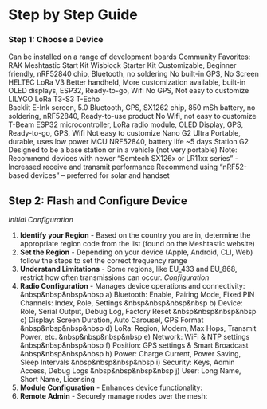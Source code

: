 # Step by Step Guide

### **Step 1: Choose a Device**
Can be installed on a range of development boards
Community Favorites:
  RAK Meshtastic Start Kit
    Wisblock Starter Kit
      Customizable, Beginner friendly, nRF52840 chip, Bluetooth, no soldering
      No built-in GPS, No Screen
    HELTEC LoRa V3
      Better handheld, More customization available, built-in OLED displays, ESP32, Ready-to-go, Wifi
      No GPS, Not easy to customize
    LILYGO LoRa T3-S3
      T-Echo	
        Backlit E-Ink screen, 5.0 Bluetooth, GPS, SX1262 chip, 850 mSh battery, no soldering, nRF52840, Ready-to-use product
        No Wifi, not easy to customize
      T-Beam 
        ESP32 microcontroller, LoRa radio module, OLED Display, GPS, Ready-to-go, GPS, Wifi
        Not easy to customize
      Nano G2 Ultra
        Portable, durable, uses low power MCU NRF52840, battery life ~5 days
      Station G2
        Designed to be a base station or in a vehicle (not very portable)
Note: 
Recommend devices with newer “Semtech SX126x or LR11xx series”
  -Increased receive and transmit performance
Recommend using “nRF52-based devices” – preferred for solar and handset

## Step 2: Flash and Configure Device
*Initial Configuration*
1) **Identify your Region** - Based on the country you are in, determine the appropriate region code from the list (found on the Meshtastic website)
2) **Set the Region** - Depending on your device (Apple, Android, CLI, Web) follow the steps to set the correct frequency range
3) **Understand Limitations** - Some regions, like EU_433 and EU_868, restrict how often transmissions can occur.
*Configuration*
1) **Radio Configuration** - Manages device operations and connectivity:
&nbsp&nbsp&nbsp&nbsp a) Bluetooth: Enable, Pairing Mode, Fixed PIN Channels: Index, Role, Settings
&nbsp&nbsp&nbsp&nbsp b) Device: Role, Serial Output, Debug Log, Factory Reset
&nbsp&nbsp&nbsp&nbsp c) Display: Screen Duration, Auto Carousel, GPS Format
&nbsp&nbsp&nbsp&nbsp d) LoRa: Region, Modem, Max Hops, Transmit Power, etc.
&nbsp&nbsp&nbsp&nbsp e) Network: WiFi & NTP settings
&nbsp&nbsp&nbsp&nbsp f) Position: GPS settings & Smart Broadcast
&nbsp&nbsp&nbsp&nbsp h) Power: Charge Current, Power Saving, Sleep Intervals
&nbsp&nbsp&nbsp&nbsp i) Security: Keys, Admin Access, Debug Logs
&nbsp&nbsp&nbsp&nbsp j) User: Long Name, Short Name, Licensing
2) **Module Configuration** - Enhances device functionality:
3) **Remote Admin** - Securely manage nodes over the mesh:



